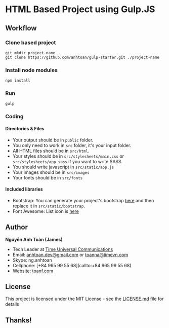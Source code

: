 # HTML Based Project using Gulp.JS

## Workflow

### Clone based project
```
git mkdir project-name
git clone https://github.com/anhtoan/gulp-starter.git ./project-name
```

### Install node modules
```
npm install
```

### Run
```
gulp
```

### Coding

#### Directories & Files
* Your output should be in `public` folder.
* You only need to work in `src` folder, it's your input folder.
* All HTML files should be in `src/html`.
* Your styles should be in `src/stylesheets/main.css` or `src/stylesheets/app.sass` if you want to write SASS.
* You should write javascript in `src/static/app.js`
* Your images should be in `src/images`
* Your fonts should be in `src/fonts`

#### Included libraries
* Bootstrap: You can generate your project's bootstrap [here](getbootstrap.com/customize/) and then replace it in `src/static/bootstrap`.
* Font Awesome: List icon is [here](https://fortawesome.github.io/Font-Awesome/icons/)

## Author
**Nguyễn Anh Toàn (James)**

* Tech Leader at [Time Universal Communications](http://timeuniversal.vn)
* Email: [anhtoan.dev@gmail.com](mailto:anhtoan.dev@gmail.com) or [toanna@timevn.com](mailto:toanna@timevn.com)
* Skype: ng.anhtoan
* Cellphone: [+84 965 99 55 68](callto:+84 965 99 55 68)
* Website: [toanf.com](http://toanf.com)

## License

This project is licensed under the MIT License - see the [LICENSE.md](LICENSE.md) file for details

## Thanks!


